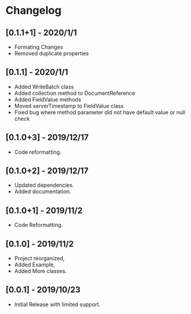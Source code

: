 # Changelog

## [0.1.1+1] - 2020/1/1

- Formating Changes
- Removed duplicate properties

## [0.1.1] - 2020/1/1

- Added WriteBatch class
- Added collection method to DocumentReference
- Added FieldValue methods
- Moved serverTimestamp to FieldValue class
- Fixed bug where method parameter did not have default value or null check

## [0.1.0+3] - 2019/12/17

- Code reformatting.

## [0.1.0+2] - 2019/12/17

- Updated dependencies.
- Added documentation.

## [0.1.0+1] - 2019/11/2

- Code Reformatting.

## [0.1.0] - 2019/11/2

- Project reorganized,
- Added Example,
- Added More classes.

## [0.0.1] - 2019/10/23

- Initial Release with limited support.